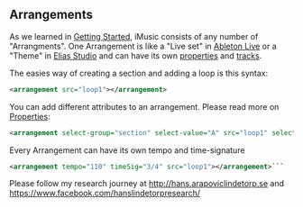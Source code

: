 ## Arrangements
As we learned in [Getting Started](README.md), iMusic consists of any number of "Arrangments". One Arrangement is like a "Live set" in [Ableton Live](https://www.ableton.com) or a "Theme" in [Elias Studio](https://eliassoftware.com) and can have its own [properties](properties.md) and [tracks](tracks.md).

The easies way of creating a section and adding a loop is this syntax:
```XML
<arrangement src="loop1"></arrangement>
```

You can add different attributes to an arrangement. Please read more on [Properties](properties.md):
```XML
<arrangement select-group="section" select-value="A" src="loop1" selected="true"></arrangement>
```

Every Arrangement can have its own tempo and time-signature
```XML
<arrangement tempo="110" timeSig="3/4" src="loop1"></arrangement>```
```


Please follow my research journey at http://hans.arapoviclindetorp.se and https://www.facebook.com/hanslindetorpresearch/
